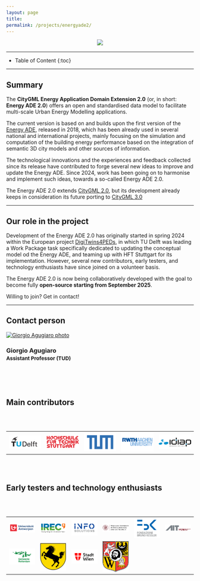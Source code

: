 ```yaml
---
layout: page
title:
permalink: /projects/energyade2/
---
```


<div class="row">
  <div class="col-sm-8 col-xs-8"><p align="center"><img class="img-responsive" src="{{ "img/cover.jpg" }}" width="700"></p></div>
</div>

- - -

* Table of Content
{:toc}

- - -
## Summary

The **CityGML Energy Application Domain Extension 2.0** (or, in short: **Energy ADE 2.0**) offers an open and standardised data model to facilitate multi-scale Urban Energy Modelling applications.

The current version is based on and builds upon the first version of the [Energy ADE](https://www.citygmlwiki.org/index.php/CityGML_Energy_ADE), released in 2018, which has been already used in several national and international projects, mainly focusing on the simulation and computation of the building energy performance based on the integration of semantic 3D city models and other sources of information.

The technological innovations and the experiences and feedback collected since its release have contributed to forge several new ideas to improve and update the Energy ADE. Since 2024, work has been going on to harmonise and implement such ideas, towards a so-called Energy ADE 2.0.

The Energy ADE 2.0 extends [CityGML 2.0](https://portal.ogc.org/files/?artifact_id=47842), but its development already keeps in consideration its future porting to [CityGML 3.0](https://docs.ogc.org/is/20-010/20-010.html)


- - -
## Our role in the project

Development of the Energy ADE 2.0 has originally started in spring 2024 within the European project [DigiTwins4PEDs](https://3d.bk.tudelft.nl/projects/digitwins4peds/), in which TU Delft was leading a Work Package task specifically dedicated to updating the conceptual model od the Energy ADE, and teaming up with HFT Stuttgart for its implementation. However, several new contributors, early testers, and technology enthusiasts have since joined on a volunteer basis.

The Energy ADE 2.0 is now being collaboratively developed with the goal to become fully **open-source starting from September 2025**.

Willing to join? Get in contact!

- - -

## Contact person

<div class="row">

  <div class="col-md-4 col-sm-4 col-xs-8 col-xs-offset-2 col-sm-offset-0 col-md-offset-0">
      <a href="https://3d.bk.tudelft.nl/gagugiaro"><img class="img-circle img-responsive" src="{{ site.baseurl }}/img/staff/giorgio.jpg" alt="Giorgio Agugiaro photo" /></a>
    <h3>Giorgio Agugiaro<br /><small>Assistant Professor (TUD)</small></h3>
    <p>
        <a href="https://3d.bk.tudelft.nl/gagugiaro"><i class="fas fa-home"></i></a>
        <a href="mailto:g.agugiaro@tudelft.nl"><i class="fas fa-envelope"></i></a><br/>
        <br/>
        <br/>
    </p>
  </div>

</div>  
  
## Main contributors 

<br/><br/>
<table align="center">
  <tr>
    <td align="center" valign="middle"><img src="img/tudelft_logo.png" width="150"></td>
    <td align="center" valign="middle"><img src="img/hft_logo.png" width="150"></td>
    <td align="center" valign="middle"><img src="img/tum_logo.png" width="150"></td>
    <td align="center" valign="middle"><img src="img/rwth_logo.png" width="150"></td>
    <td align="center" valign="middle"><img src="img/idiap_logo.png" width="150"></td>
  </tr>
</table>
<br/><br/>

## Early testers and technology enthusiasts

<br/><br/>
<table align="center">
  <tr>
    <td align="center" valign="middle"><img src="img/uni_antwerpen_logo.png" width="100"></td>
    <td align="center" valign="middle"><img src="img/irec_logo.png" width="100"></td>
    <td align="center" valign="middle"><img src="img/infosolutions_logo.png" width="100"></td>
    <td align="center" valign="middle"><img src="img/upwroc_logo.png" width="100"></td>
    <td align="center" valign="middle"><img src="img/fbk_logo.png" width="100"></td>
    <td align="center" valign="middle"><img src="img/ait_logo.png" width="100"></td>
  </tr>
  <tr>
    <td align="center" valign="middle"><img src="img/rotterdam.png" width="100"></td>
    <td align="center" valign="middle"><img src="img/stuttgart.png" width="100"></td>
    <td align="center" valign="middle"><img src="img/wien.png" width="100"></td>
    <td align="center" valign="middle"><img src="img/wroclaw.png" width="100"></td>
  </tr>
</table>
<br/><br/>